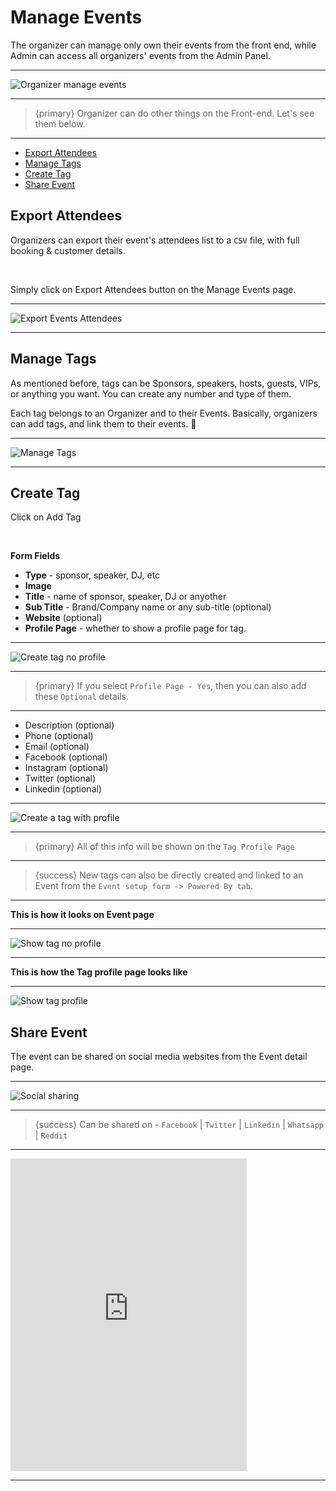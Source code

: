 # Manage Events

The organizer can manage only own their events from the front end, while Admin can access all organizers' events from the Admin Panel.

---

![Organizer manage events](/images/v2/ManageEventsImages/events-manage-events.webp "Organizer manage events")

---

>{primary} Organizer can do other things on the Front-end. Let's see them below.

---

- [Export Attendees](#Export-Attendees)
- [Manage Tags](#manage-tags)
- [Create Tag](#create-tag)
- [Share Event](#share-event)



<a name="Export-Attendees"></a>
## Export Attendees

Organizers can export their event's attendees list to a `CSV` file, with full booking & customer details.

<br>

Simply click on <larecipe-button type="black" size="sm" rounded>Export Attendees</larecipe-button> button on the Manage Events page.

---

![Export Events Attendees](/images/v2/ManageEventsImages/events-manage-export-csv.webp "Export Events Attendees")

---



<a name="manage-tags"></a>
## Manage Tags

As mentioned before, tags can be Sponsors, speakers, hosts, guests, VIPs, or anything you want. You can create any number and type of them.

Each tag belongs to an Organizer and to their Events. Basically, organizers can add tags, and link them to their events. 😬

---

![Manage Tags](/images/v2/ManageEventsImages/events-manage-manage-tags.webp "Manage Tags")

---


<a name="create-tag"></a>
## Create Tag

Click on <larecipe-button type="secondary" size="sm" rounded>Add Tag</larecipe-button>

<br>

**Form Fields**

- **Type** - sponsor, speaker, DJ, etc
- **Image**
- **Title** - name of sponsor, speaker, DJ or anyother
- **Sub Title** - Brand/Company name or any sub-title (optional)
- **Website** (optional)
- **Profile Page** - whether to show a profile page for tag.

---

![Create tag no profile](/images/v2/ManageEventsImages/events-manage-tag-create-no-profile.webp "Create tag no profile")

---

>{primary} If you select `Profile Page - Yes`, then you can also add these `Optional` details.

---

- Description (optional)
- Phone (optional)
- Email (optional)
- Facebook (optional)
- Instagram (optional)
- Twitter (optional)
- Linkedin (optional)

---

![Create a tag with profile](/images/v2/ManageEventsImages/events-manage-tag-create-profile.webp "Create a tag with profile")

---

>{primary} All of this info will be shown on the `Tag Profile Page`

---

>{success} New tags can also be directly created and linked to an Event from the `Event setup form -> Powered By tab`.

---

**This is how it looks on Event page**

---

![Show tag no profile](/images/v2/ManageEventsImages/events-manage-tag-show.webp "Show tag no profile")

---

**This is how the Tag profile page looks like**

---

![Show tag profile](/images/v2/ManageEventsImages/events-manage-tag-show-profile.webp "Show tag profile")




<a name="share-event"></a>
## Share Event

The event can be shared on social media websites from the Event detail page.

---

![Social sharing](/images/v2/ManageEventsImages/events-manage-share-event.webp "Social sharing")

---

>{success} Can be shared on - `Facebook` | `Twitter` | `Linkedin` | `Whatsapp` | `Reddit`

---


<iframe width="75%" height="500" src="https://www.youtube.com/embed/1nvzMrP1aEE?si=X9hMbTkY8-RI8s6J" title="YouTube video player" frameborder="0" allow="accelerometer; autoplay; clipboard-write; encrypted-media; gyroscope; picture-in-picture; web-share" allowfullscreen></iframe>

---